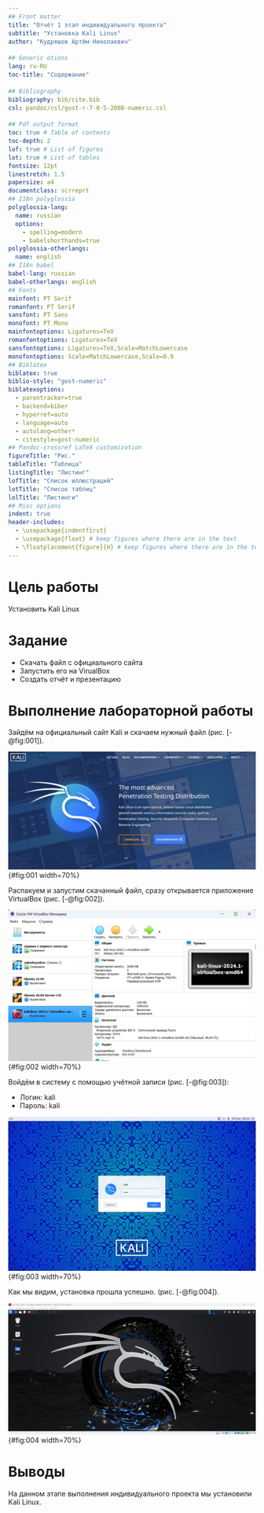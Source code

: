 ```yaml
---
## Front matter
title: "Отчёт 1 этап индивидуального проекта"
subtitle: "Установка Kali Linux"
author: "Кудряшов Артём Николаевич"

## Generic otions
lang: ru-RU
toc-title: "Содержание"

## Bibliography
bibliography: bib/cite.bib
csl: pandoc/csl/gost-r-7-0-5-2008-numeric.csl

## Pdf output format
toc: true # Table of contents
toc-depth: 2
lof: true # List of figures
lot: true # List of tables
fontsize: 12pt
linestretch: 1.5
papersize: a4
documentclass: scrreprt
## I18n polyglossia
polyglossia-lang:
  name: russian
  options:
	- spelling=modern
	- babelshorthands=true
polyglossia-otherlangs:
  name: english
## I18n babel
babel-lang: russian
babel-otherlangs: english
## Fonts
mainfont: PT Serif
romanfont: PT Serif
sansfont: PT Sans
monofont: PT Mono
mainfontoptions: Ligatures=TeX
romanfontoptions: Ligatures=TeX
sansfontoptions: Ligatures=TeX,Scale=MatchLowercase
monofontoptions: Scale=MatchLowercase,Scale=0.9
## Biblatex
biblatex: true
biblio-style: "gost-numeric"
biblatexoptions:
  - parentracker=true
  - backend=biber
  - hyperref=auto
  - language=auto
  - autolang=other*
  - citestyle=gost-numeric
## Pandoc-crossref LaTeX customization
figureTitle: "Рис."
tableTitle: "Таблица"
listingTitle: "Листинг"
lofTitle: "Список иллюстраций"
lotTitle: "Список таблиц"
lolTitle: "Листинги"
## Misc options
indent: true
header-includes:
  - \usepackage{indentfirst}
  - \usepackage{float} # keep figures where there are in the text
  - \floatplacement{figure}{H} # keep figures where there are in the text
---
```


# Цель работы

Установить Kali Linux

# Задание

- Скачать файл с официального сайта
- Запустить его на VirualBox
- Создать отчёт и презентацию

# Выполнение лабораторной работы

Зайдём на официальный сайт Kali и скачаем нужный файл (рис. [-@fig:001]).

![Сайт Kali](image/1.jpg){#fig:001 width=70%}

Распакуем и запустим скачанный файл, сразу открывается приложение VirtualBox (рис. [-@fig:002]).

![Окно VirtualBox](image/2.jpg){#fig:002 width=70%}

Войдём в систему с помощью учётной записи (рис. [-@fig:003]):
  - Логин: kali
  - Пароль: kali

![Вход в систему](image/3.jpg){#fig:003 width=70%}

Как мы видим, установка прошла успешно. (рис. [-@fig:004]).

![Рабочий стол Kali](image/4.jpg){#fig:004 width=70%}

# Выводы

На данном этапе выполнения индивидуального проекта мы установили Kali Linux.
